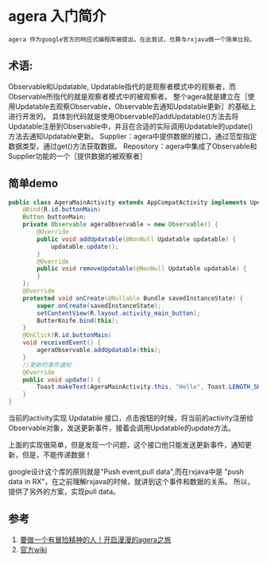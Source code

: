 # agera 入门简介
    agera 作为google官方的响应式编程库被提出，在此尝试，也算与rxjava做一个简单比较。

## 术语:
Observable和Updatable,
Updatable指代的是观察者模式中的观察者，而Observable所指代的就是观察者模式中的被观察者。
整个agera就是建立在［使用Updatable去观察Observable，Observable去通知Updatable更新］的基础上进行开发的。
具体到代码就是使用Observable的addUpdatable()方法去将Updatable注册到Observable中，并且在合适的实际调用Updatable的update()方法去通知Updatable更新。
Supplier：agera中提供数据的接口，通过范型指定数据类型，通过get()方法获取数据。
Repository：agera中集成了Observable和Supplier功能的一个［提供数据的被观察者］

## 简单demo
```java
public class AgeraMainActivity extends AppCompatActivity implements Updatable {
    @Bind(R.id.buttonMain)
    Button buttonMain;
    private Observable ageraObservable = new Observable() {
        @Override
        public void addUpdatable(@NonNull Updatable updatable) {
            updatable.update();
        }
        @Override
        public void removeUpdatable(@NonNull Updatable updatable) {
        }
    };
    @Override
    protected void onCreate(@Nullable Bundle savedInstanceState) {
        super.onCreate(savedInstanceState);
        setContentView(R.layout.activity_main_button);
        ButterKnife.bind(this);
    }
    @OnClick(R.id.buttonMain)
    void receivedEvent() {
        ageraObservable.addUpdatable(this);
    }
    //更新的事件通知
    @Override
    public void update() {
        Toast.makeText(AgeraMainActivity.this, "Hello", Toast.LENGTH_SHORT).show();
    }
}
```
当前的activity实现 Updatable 接口，点击按钮的时候，将当前的activity注册给Observable对象，发送更新事件，接着会调用Updatable的update方法。

上面的实现很简单，但是发现一个问题，这个接口他只能发送更新事件，通知更新，但是，不能传递数据！

google设计这个库的原则就是"Push event,pull data",而在rxjava中是 "push data in RX"，在之前理解rxjava的时候，就讲到这个事件和数据的关系。
所以，提供了另外的方案，实现pull data。




## 参考
1. [要做一个有冒险精神的人！开启漫漫的agera之旅](http://zjutkz.net/2016/04/23/%E8%A6%81%E5%81%9A%E4%B8%80%E4%B8%AA%E6%9C%89%E5%86%92%E9%99%A9%E7%B2%BE%E7%A5%9E%E7%9A%84%E4%BA%BA%EF%BC%81%E5%BC%80%E5%90%AF%E6%BC%AB%E6%BC%AB%E7%9A%84agera%E4%B9%8B%E6%97%85/)
1. [官方wiki](https://github.com/google/agera/wiki)

